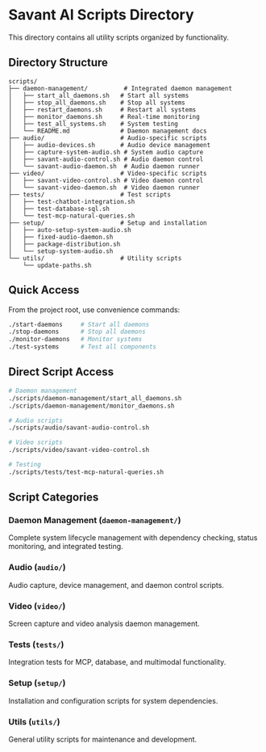# Savant AI Scripts Directory

This directory contains all utility scripts organized by functionality.

## Directory Structure

```
scripts/
├── daemon-management/          # Integrated daemon management
│   ├── start_all_daemons.sh   # Start all systems
│   ├── stop_all_daemons.sh    # Stop all systems
│   ├── restart_daemons.sh     # Restart all systems
│   ├── monitor_daemons.sh     # Real-time monitoring
│   ├── test_all_systems.sh    # System testing
│   └── README.md              # Daemon management docs
├── audio/                     # Audio-specific scripts
│   ├── audio-devices.sh       # Audio device management
│   ├── capture-system-audio.sh # System audio capture
│   ├── savant-audio-control.sh # Audio daemon control
│   └── savant-audio-daemon.sh  # Audio daemon runner
├── video/                     # Video-specific scripts
│   ├── savant-video-control.sh # Video daemon control
│   └── savant-video-daemon.sh  # Video daemon runner
├── tests/                     # Test scripts
│   ├── test-chatbot-integration.sh
│   ├── test-database-sql.sh
│   └── test-mcp-natural-queries.sh
├── setup/                     # Setup and installation
│   ├── auto-setup-system-audio.sh
│   ├── fixed-audio-daemon.sh
│   ├── package-distribution.sh
│   └── setup-system-audio.sh
└── utils/                     # Utility scripts
    └── update-paths.sh
```

## Quick Access

From the project root, use convenience commands:

```bash
./start-daemons     # Start all daemons
./stop-daemons      # Stop all daemons  
./monitor-daemons   # Monitor systems
./test-systems      # Test all components
```

## Direct Script Access

```bash
# Daemon management
./scripts/daemon-management/start_all_daemons.sh
./scripts/daemon-management/monitor_daemons.sh

# Audio scripts
./scripts/audio/savant-audio-control.sh

# Video scripts  
./scripts/video/savant-video-control.sh

# Testing
./scripts/tests/test-mcp-natural-queries.sh
```

## Script Categories

### **Daemon Management** (`daemon-management/`)
Complete system lifecycle management with dependency checking, status monitoring, and integrated testing.

### **Audio** (`audio/`)
Audio capture, device management, and daemon control scripts.

### **Video** (`video/`)
Screen capture and video analysis daemon management.

### **Tests** (`tests/`)
Integration tests for MCP, database, and multimodal functionality.

### **Setup** (`setup/`)
Installation and configuration scripts for system dependencies.

### **Utils** (`utils/`)
General utility scripts for maintenance and development.